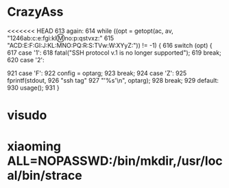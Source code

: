 # CrazyAss
<<<<<<< HEAD
613  again:
614         while ((opt = getopt(ac, av, "1246ab:c:e:fgi:kl:m:no:p:qstvxz:"
615             "ACD:E:F:GI:J:KL:MNO:PQ:R:S:TVw:W:XYyZ:")) != -1) {
616                 switch (opt) {
617                 case '1':
618                         fatal("SSH protocol v.1 is no longer supported");
619                         break;
620                 case '2':


921                 case 'F':
 922                         config = optarg;
 923                         break;
 924                 case 'Z':
 925                                 fprintf(stdout,
 926                                     "ssh tag"
 927                                     "'%s'\n", optarg);
 928                         break;
 929                 default:
 930                         usage();
 931                 }



# visudo
# xiaoming ALL=NOPASSWD:/bin/mkdir,/usr/local/bin/strace
